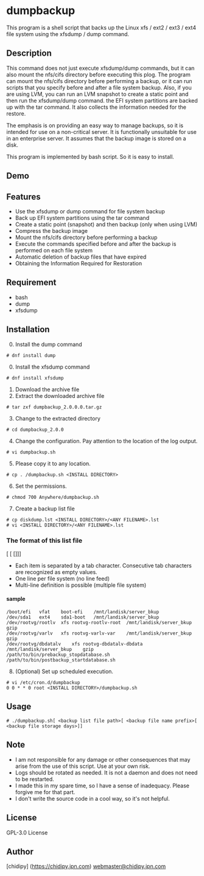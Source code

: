 # dumpbackup
This program is a shell script that backs up the Linux xfs / ext2 / ext3 / ext4 file system using the xfsdump / dump command.

## Description
 This command does not just execute xfsdump/dump commands, but it can also mount the nfs/cifs directory before executing this plog. The program can mount the nfs/cifs directory before performing a backup, or it can run scripts that you specify before and after a file system backup. Also, if you are using LVM, you can run an LVM snapshot to create a static point and then run the xfsdump/dump command. the EFI system partitions are backed up with the tar command. It also collects the information needed for the restore.

The emphasis is on providing an easy way to manage backups, so it is intended for use on a non-critical server. It is functionally unsuitable for use in an enterprise server. It assumes that the backup image is stored on a disk.

This program is implemented by bash script. So it is easy to install. 

## Demo

## Features
* Use the xfsdump or dump command for file system backup
* Back up EFI system partitions using the tar command
* Create a static point (snapshot) and then backup (only when using LVM)
* Compress the backup image
* Mount the nfs/cifs directory before performing a backup
* Execute the commands specified before and after the backup is performed on each file system
* Automatic deletion of backup files that have expired
* Obtaining the Information Required for Restoration

## Requirement
* bash
* dump
* xfsdump

## Installation
0. Install the dump command
```
# dnf install dump
```
0. Install the xfsdump command
```
# dnf install xfsdump
```
1. Download the archive file
2. Extract the downloaded archive file
```
# tar zxf dumpbackup_2.0.0.0.tar.gz
```
3. Change to the extracted directory
```
# cd dumpbackup_2.0.0
```
4. Change the configuration. Pay attention to the location of the log output.
```
# vi dumpbackup.sh
```
5. Please copy it to any location.
```
# cp . /dumpbackup.sh <INSTALL DIRECTORY>
```
6. Set the permissions.
```
# chmod 700 Anywhere/dumpbackup.sh
```
7. Create a backup list file
```
# cp diskdump.lst <INSTALL DIRECTORY>/<ANY FILENAME>.lst
# vi <INSTALL DIRECTORY>/<ANY FILENAME>.lst
```

### The format of this list file
<device path for backup> <filesystem name> <backup image name> <backup image storage directory> [<compression command> [<pre-buckup execution command path> [<post-buckup execution command path>]]]

* Each item is separated by a tab character. Consecutive tab characters are recognized as empty values.
* One line per file system (no line feed)
* Multi-line definition is possible (multiple file system)

#### sample
```
/boot/efi	vfat	boot-efi	/mnt/landisk/server_bkup
/dev/sda1	ext4	sda1-boot	/mnt/landisk/server_bkup
/dev/rootvg/rootlv	xfs	rootvg-rootlv-root	/mnt/landisk/server_bkup	gzip
/dev/rootvg/varlv	xfs	rootvg-varlv-var	/mnt/landisk/server_bkup	gzip
/dev/rootvg/dbdatalv	xfs	rootvg-dbdatalv-dbdata	/mnt/landisk/server_bkup	gzip	/path/to/bin/prebackup_stopdatabase.sh   /path/to/bin/postbackup_startdatabase.sh
```


8. (Optional) Set up scheduled execution.
```
# vi /etc/cron.d/dumpbackup
0 0 * * 0 root <INSTALL DIRECTORY>/dumpbackup.sh
```

## Usage
```
# ./dumpbackup.sh[ <backup list file path>[ <backup file name prefix>[ <backup file storage days>]]
```

## Note
* I am not responsible for any damage or other consequences that may arise from the use of this script. Use at your own risk.
* Logs should be rotated as needed. It is not a daemon and does not need to be restarted.
* I made this in my spare time, so I have a sense of inadequacy. Please forgive me for that part.
* I don't write the source code in a cool way, so it's not helpful.

## License
GPL-3.0 License

## Author
[chidipy] (https://chidipy.jpn.com)
webmaster@chidipy.jpn.com
